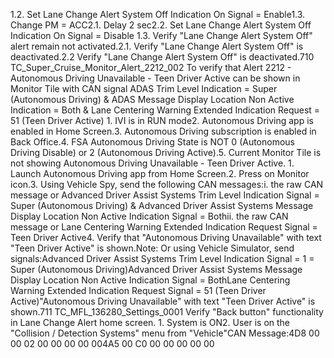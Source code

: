 1.2. Set Lane Change Alert System Off Indication On Signal = Enable1.3. Change PM = ACC2.1. Delay 2 sec2.2. Set Lane Change Alert System Off Indication On Signal = Disable 1.3. Verify "Lane Change Alert System Off" alert remain not activated.2.1. Verify "Lane Change Alert System Off" is deactivated.2.2 Verify "Lane Change Alert System Off" is deactivated.710 TC_Super_Cruise_Monitor_Alert_2212_002 To verify that Alert 2212 - Autonomous Driving Unavailable - Teen Driver Active can be shown in Monitor Tile with CAN signal ADAS Trim Level Indication = Super (Autonomous Driving) & ADAS Message Display Location Non Active Indication = Both & Lane Centering Warning Extended Indication Request = 51 (Teen Driver Active) 1. IVI is in RUN mode2. Autonomous Driving app is enabled in Home Screen.3. Autonomous Driving subscription is enabled in Back Office.4. FSA Autonomous Driving State is NOT 0 (Autonomous Driving Disable) or 2 (Autonomous Driving Active).5. Current Monitor Tile is not showing Autonomous Driving Unavailable - Teen Driver Active. 1. Launch Autonomous Driving app from Home Screen.2. Press on Monitor icon.3. Using Vehicle Spy, send the following CAN messages:i. the raw CAN message or Advanced Driver Assist Systems Trim Level Indication Signal = Super (Autonomous Driving) & Advanced Driver Assist Systems Message Display Location Non Active Indication Signal = Bothii. the raw CAN message or Lane Centering Warning Extended Indication Request Signal = Teen Driver Active4. Verify that "Autonomous Driving Unavailable" with text "Teen Driver Active" is shown.Note: Or using Vehicle Simulator, send signals:Advanced Driver Assist Systems Trim Level Indication Signal = 1 = Super (Autonomous Driving)Advanced Driver Assist Systems Message Display Location Non Active Indication Signal = BothLane Centering Warning Extended Indication Request Signal = 51 (Teen Driver Active)"Autonomous Driving Unavailable" with text "Teen Driver Active" is shown.711 TC_MFL_136280_Settings_0001 Verify "Back button" functionality in Lane Change Alert home screen. 1. System is ON2. User is on the "Collision / Detection Systems" menu from "Vehicle"CAN Message:4D8 00 00 02 00 00 00 00 004A5 00 C0 00 00 00 00 00